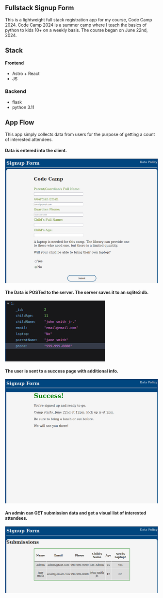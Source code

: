## Fullstack Signup Form
This is a lightweight full stack registration app for my course, Code Camp 2024. Code Camp 2024 is a summer camp where I teach the basics of python to kids 10+ on a weekly basis. The course began on June 22nd, 2024.
## Stack
#### Frontend
- Astro + React
- JS
### Backend
- flask
- python 3.11

## App Flow
This app simply collects data from users for the purpose of getting a count of interested attendees.<br> 
#### Data is entered into the client. 
![sign up page](/assets/form.png)<br>
#### The Data is POSTed to the server. The server saves it to an sqlite3 db. 
![](/assets/api.jpg)<br>
#### The user is sent to a success page with additional info.
![success page](/assets/success_page.png)<br>
#### An admin can GET submission data and get a visual list of interested attendees.
![admin page](/assets/submissions.png)<br>